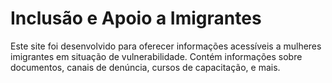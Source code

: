# Inclusão e Apoio a Imigrantes

Este site foi desenvolvido para oferecer informações acessíveis a mulheres imigrantes em situação de vulnerabilidade. Contém informações sobre documentos, canais de denúncia, cursos de capacitação, e mais.